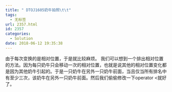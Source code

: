 ```yaml
---
title: " DTOJ1605奶牛拍照\t\t"
tags:
  - 无标签
url: 2357.html
id: 2357
categories:
  - Solution
date: 2018-06-12 19:35:38
---
```


由于每次变换的是相对位置，于是就比较麻烦。 我们可以想到一个排出相对位置的方法。因为每只奶牛只会移动一次的相对位置，也就是说其他的相对位置变化都是因为其他奶牛引起的。于是一只奶牛在另外一只奶牛前面，当且仅当所有排名中有至少三次，该奶牛在另外一只奶牛前面。然后我们偷偷修改一下operator <就好了。